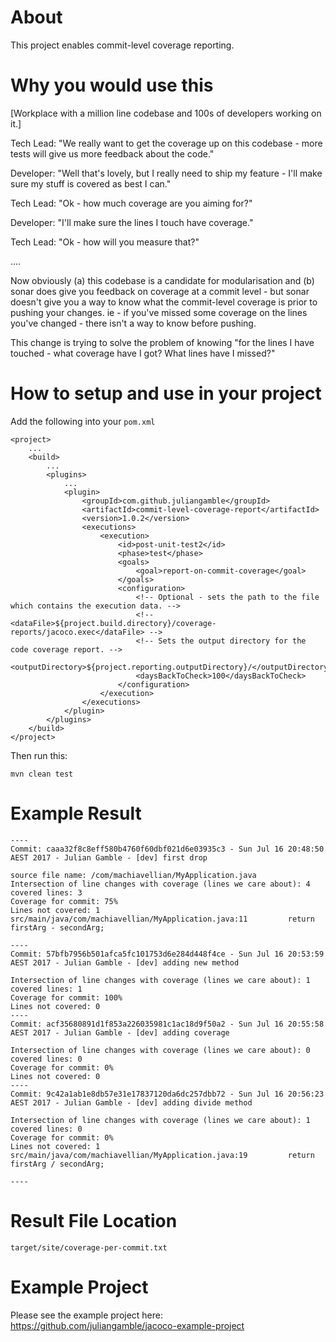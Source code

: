 # About

This project enables commit-level coverage reporting.

# Why you would use this


[Workplace with a million line codebase and 100s of developers working on it.]

Tech Lead: "We really want to get the coverage up on this codebase - more tests will give us more feedback about the code."

Developer: "Well that's lovely, but I really need to ship my feature - I'll make sure my stuff is covered as best I can."

Tech Lead: "Ok - how much coverage are you aiming for?"

Developer: "I'll make sure the lines I touch have coverage."

Tech Lead: "Ok - how will you measure that?"

....

Now obviously (a) this codebase is a candidate for modularisation and (b) sonar does give you feedback on coverage at a commit level - but sonar doesn't give you a way to know what the commit-level coverage is prior to pushing your changes. ie - if you've missed some coverage on the lines you've changed - there isn't a way to know before pushing.

This change is trying to solve the problem of knowing "for the lines I have touched - what coverage have I got? What lines have I missed?"


# How to setup and use in your project

Add the following into your `pom.xml`

    <project>
        ...
        <build>
            ...
            <plugins>
                ...
                <plugin>
                    <groupId>com.github.juliangamble</groupId>
                    <artifactId>commit-level-coverage-report</artifactId>
                    <version>1.0.2</version>
                    <executions>
                        <execution>
                            <id>post-unit-test2</id>
                            <phase>test</phase>
                            <goals>
                                <goal>report-on-commit-coverage</goal>
                            </goals>
                            <configuration>
                                <!-- Optional - sets the path to the file which contains the execution data. -->
                                <!-- <dataFile>${project.build.directory}/coverage-reports/jacoco.exec</dataFile> -->
                                <!-- Sets the output directory for the code coverage report. -->
                                <outputDirectory>${project.reporting.outputDirectory}/</outputDirectory>
                                <daysBackToCheck>100</daysBackToCheck>
                            </configuration>
                        </execution>
                    </executions>
                </plugin>
            </plugins>
        </build>
    </project>


Then run this:

    mvn clean test

# Example Result

    ----
    Commit: caaa32f8c8eff580b4760f60dbf021d6e03935c3 - Sun Jul 16 20:48:50 AEST 2017 - Julian Gamble - [dev] first drop

    source file name: /com/machiavellian/MyApplication.java
    Intersection of line changes with coverage (lines we care about): 4
    covered lines: 3
    Coverage for commit: 75%
    Lines not covered: 1
    src/main/java/com/machiavellian/MyApplication.java:11         return firstArg - secondArg;

    ----
    Commit: 57bfb7956b501afca5fc101753d6e284d448f4ce - Sun Jul 16 20:53:59 AEST 2017 - Julian Gamble - [dev] adding new method

    Intersection of line changes with coverage (lines we care about): 1
    covered lines: 1
    Coverage for commit: 100%
    Lines not covered: 0
    ----
    Commit: acf35680891d1f853a226035981c1ac18d9f50a2 - Sun Jul 16 20:55:58 AEST 2017 - Julian Gamble - [dev] adding coverage

    Intersection of line changes with coverage (lines we care about): 0
    covered lines: 0
    Coverage for commit: 0%
    Lines not covered: 0
    ----
    Commit: 9c42a1ab1e8db57e31e17837120da6dc257dbb72 - Sun Jul 16 20:56:23 AEST 2017 - Julian Gamble - [dev] adding divide method

    Intersection of line changes with coverage (lines we care about): 1
    covered lines: 0
    Coverage for commit: 0%
    Lines not covered: 1
    src/main/java/com/machiavellian/MyApplication.java:19         return firstArg / secondArg;

    ----

# Result File Location

    target/site/coverage-per-commit.txt



# Example Project

Please see the example project here: https://github.com/juliangamble/jacoco-example-project



